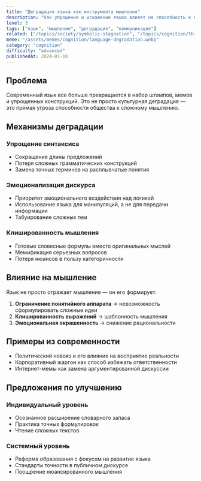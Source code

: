```yaml
---
title: "Деградация языка как инструмента мышления"
description: "Как упрощение и искажение языка влияет на способность к критическому мышлению"
level: 3
tags: ["язык", "мышление", "деградация", "коммуникация"]
related: ["/topics/society/symbolic-stagnation", "/topics/cognition/thinking"]
meme: "/assets/memes/cognition/language-degradation.webp"
category: "cognition"
difficulty: "advanced"
publishedAt: 2024-01-10
---
```


## Проблема

Современный язык все больше превращается в набор штампов, мемов и упрощенных конструкций. Это не просто культурная деградация — это прямая угроза способности общества к сложному мышлению.

## Механизмы деградации

### Упрощение синтаксиса
- Сокращение длины предложений
- Потеря сложных грамматических конструкций
- Замена точных терминов на расплывчатые понятия

### Эмоционализация дискурса
- Приоритет эмоционального воздействия над логикой
- Использование языка для манипуляций, а не для передачи информации
- Табуирование сложных тем

### Клишированность мышления
- Готовые словесные формулы вместо оригинальных мыслей
- Мемификация серьезных вопросов
- Потеря нюансов в пользу категоричности

## Влияние на мышление

Язык не просто отражает мышление — он его формирует:

1. **Ограничение понятийного аппарата** → невозможность сформулировать сложные идеи
2. **Клишированность выражений** → шаблонность мышления
3. **Эмоциональная окрашенность** → снижение рациональности

## Примеры из современности

- Политический новояз и его влияние на восприятие реальности
- Корпоративный жаргон как способ избежать ответственности
- Интернет-мемы как замена аргументированной дискуссии

## Предложения по улучшению

### Индивидуальный уровень
- Осознанное расширение словарного запаса
- Практика точных формулировок
- Чтение сложных текстов

### Системный уровень
- Реформа образования с фокусом на развитие языка
- Стандарты точности в публичном дискурсе
- Поощрение нюансированного мышления